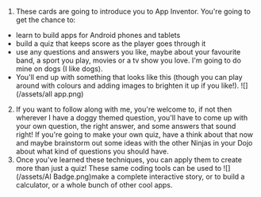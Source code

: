 1. These cards are going to introduce you to App Inventor. You're going to get the chance to:
 * learn to build apps for Android phones and tablets
 * build a quiz that keeps score as the player goes through it
 * use any questions and answers you like, maybe about your favourite band, a sport you play, movies or a tv show you love. I'm going to do mine on dogs \(I like dogs\).
 * You'll end up with something that looks like this (though you can play around with colours and adding images to brighten it up if you like!).
![](/assets/all app.png)
2. If you want to follow along with me, you're welcome to, if not then wherever I have a doggy themed question, you'll have to come up with your own question, the right answer, and some answers that sound right! If you're going to make your own quiz, have a think about that now and maybe brainstorm out some ideas with the other Ninjas in your Dojo about what kind of questions you should have.
3. Once you've learned these techniques, you can apply them to create more than just a quiz! These same coding tools can be used to ![](/assets/AI Badge.png)make a complete interactive story, or to build a calculator, or a whole bunch of other cool apps.





